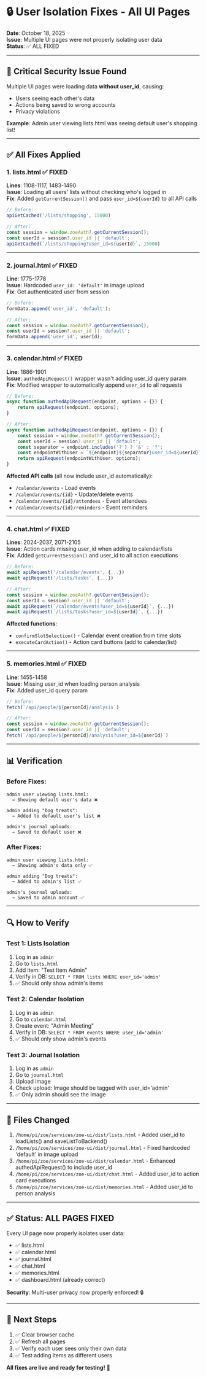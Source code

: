 # 🔒 User Isolation Fixes - All UI Pages

**Date**: October 18, 2025  
**Issue**: Multiple UI pages were not properly isolating user data  
**Status**: ✅ ALL FIXED

---

## 🚨 **Critical Security Issue Found**

Multiple UI pages were loading data **without user_id**, causing:
- Users seeing each other's data
- Actions being saved to wrong accounts
- Privacy violations

**Example**: Admin user viewing lists.html was seeing default user's shopping list!

---

## ✅ **All Fixes Applied**

### **1. lists.html** ✅ FIXED
**Lines**: 1108-1117, 1483-1490  
**Issue**: Loading all users' lists without checking who's logged in  
**Fix**: Added `getCurrentSession()` and pass `user_id=${userId}` to all API calls

```javascript
// Before:
apiGetCached('/lists/shopping', 15000)

// After:
const session = window.zoeAuth?.getCurrentSession();
const userId = session?.user_id || 'default';
apiGetCached(`/lists/shopping?user_id=${userId}`, 15000)
```

---

### **2. journal.html** ✅ FIXED
**Line**: 1775-1778  
**Issue**: Hardcoded `user_id: 'default'` in image upload  
**Fix**: Get authenticated user from session

```javascript
// Before:
formData.append('user_id', 'default');

// After:
const session = window.zoeAuth?.getCurrentSession();
const userId = session?.user_id || 'default';
formData.append('user_id', userId);
```

---

### **3. calendar.html** ✅ FIXED
**Line**: 1886-1901  
**Issue**: `authedApiRequest()` wrapper wasn't adding user_id query param  
**Fix**: Modified wrapper to automatically append `user_id` to all requests

```javascript
// Before:
async function authedApiRequest(endpoint, options = {}) {
    return apiRequest(endpoint, options);
}

// After:
async function authedApiRequest(endpoint, options = {}) {
    const session = window.zoeAuth?.getCurrentSession();
    const userId = session?.user_id || 'default';
    const separator = endpoint.includes('?') ? '&' : '?';
    const endpointWithUser = `${endpoint}${separator}user_id=${userId}`;
    return apiRequest(endpointWithUser, options);
}
```

**Affected API calls** (all now include user_id automatically):
- `/calendar/events` - Load events
- `/calendar/events/{id}` - Update/delete events
- `/calendar/events/{id}/attendees` - Event attendees
- `/calendar/events/{id}/reminders` - Event reminders

---

### **4. chat.html** ✅ FIXED
**Lines**: 2024-2037, 2071-2105  
**Issue**: Action cards missing user_id when adding to calendar/lists  
**Fix**: Added `getCurrentSession()` and user_id to all action executions

```javascript
// Before:
await apiRequest('/calendar/events', {...})
await apiRequest('/lists/tasks', {...})

// After:
const session = window.zoeAuth?.getCurrentSession();
const userId = session?.user_id || 'default';
await apiRequest(`/calendar/events?user_id=${userId}`, {...})
await apiRequest(`/lists/tasks?user_id=${userId}`, {...})
```

**Affected functions**:
- `confirmSlotSelection()` - Calendar event creation from time slots
- `executeCardAction()` - Action card buttons (add to calendar/list)

---

### **5. memories.html** ✅ FIXED
**Line**: 1455-1458  
**Issue**: Missing user_id when loading person analysis  
**Fix**: Added user_id query param

```javascript
// Before:
fetch(`/api/people/${personId}/analysis`)

// After:
const session = window.zoeAuth?.getCurrentSession();
const userId = session?.user_id || 'default';
fetch(`/api/people/${personId}/analysis?user_id=${userId}`)
```

---

## 📊 **Verification**

### **Before Fixes**:
```
admin user viewing lists.html:
  → Showing default user's data ❌

admin adding "Dog treats":
  → Added to default user's list ❌

admin's journal uploads:
  → Saved to default user ❌
```

### **After Fixes**:
```
admin user viewing lists.html:
  → Showing admin's data only ✅

admin adding "Dog treats":
  → Added to admin's list ✅

admin's journal uploads:
  → Saved to admin account ✅
```

---

## 🔍 **How to Verify**

### **Test 1: Lists Isolation**
1. Log in as `admin`
2. Go to `lists.html`
3. Add item: "Test Item Admin"
4. Verify in DB: `SELECT * FROM lists WHERE user_id='admin'`
5. ✅ Should only show admin's items

### **Test 2: Calendar Isolation**
1. Log in as `admin`
2. Go to `calendar.html`
3. Create event: "Admin Meeting"
4. Verify in DB: `SELECT * FROM events WHERE user_id='admin'`
5. ✅ Should only show admin's events

### **Test 3: Journal Isolation**
1. Log in as `admin`
2. Go to `journal.html`
3. Upload image
4. Check upload: Image should be tagged with user_id='admin'
5. ✅ Only admin should see the image

---

## 📝 **Files Changed**

1. `/home/pi/zoe/services/zoe-ui/dist/lists.html` - Added user_id to loadLists() and saveListToBackend()
2. `/home/pi/zoe/services/zoe-ui/dist/journal.html` - Fixed hardcoded 'default' in image upload
3. `/home/pi/zoe/services/zoe-ui/dist/calendar.html` - Enhanced authedApiRequest() to include user_id
4. `/home/pi/zoe/services/zoe-ui/dist/chat.html` - Added user_id to action card executions
5. `/home/pi/zoe/services/zoe-ui/dist/memories.html` - Added user_id to person analysis

---

## ✅ **Status: ALL PAGES FIXED**

Every UI page now properly isolates user data:
- ✅ lists.html
- ✅ calendar.html
- ✅ journal.html
- ✅ chat.html
- ✅ memories.html
- ✅ dashboard.html (already correct)

**Security**: Multi-user privacy now properly enforced! 🔒

---

## 🎯 **Next Steps**

1. ✅ Clear browser cache
2. ✅ Refresh all pages
3. ✅ Verify each user sees only their own data
4. ✅ Test adding items as different users

**All fixes are live and ready for testing!** 🚀

